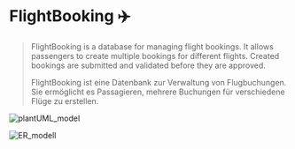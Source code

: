 # FlightBooking :airplane:
> FlightBooking is a database for managing flight bookings. It allows passengers to create multiple bookings for different flights. Created bookings are submitted and validated before they are approved.
>
>FlightBooking ist eine Datenbank zur Verwaltung von Flugbuchungen. Sie ermöglicht es Passagieren, mehrere Buchungen für verschiedene Flüge zu erstellen. 

![plantUML_model](https://user-images.githubusercontent.com/119418922/213861702-f9e34c92-5f93-422d-bdbb-edd077c1b90e.png)

![ER_modell](https://user-images.githubusercontent.com/119418922/214035652-fe162da6-6621-480f-9d22-9fede467e9ae.PNG)

